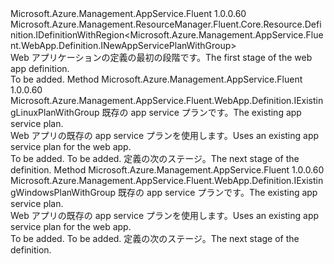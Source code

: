 <Type Name="IBlank" FullName="Microsoft.Azure.Management.AppService.Fluent.WebApp.Definition.IBlank">
  <TypeSignature Language="C#" Value="public interface IBlank : Microsoft.Azure.Management.ResourceManager.Fluent.Core.Resource.Definition.IDefinitionWithRegion&lt;Microsoft.Azure.Management.AppService.Fluent.WebApp.Definition.INewAppServicePlanWithGroup&gt;" />
  <TypeSignature Language="ILAsm" Value=".class public interface auto ansi abstract IBlank implements class Microsoft.Azure.Management.ResourceManager.Fluent.Core.Resource.Definition.IDefinitionWithRegion`1&lt;class Microsoft.Azure.Management.AppService.Fluent.WebApp.Definition.INewAppServicePlanWithGroup&gt;" />
  <TypeSignature Language="DocId" Value="T:Microsoft.Azure.Management.AppService.Fluent.WebApp.Definition.IBlank" />
  <TypeSignature Language="VB.NET" Value="Public Interface IBlank&#xA;Implements IDefinitionWithRegion(Of INewAppServicePlanWithGroup)" />
  <TypeSignature Language="F#" Value="type IBlank = interface&#xA;    interface IDefinitionWithRegion&lt;INewAppServicePlanWithGroup&gt;" />
  <AssemblyInfo>
    <AssemblyName>Microsoft.Azure.Management.AppService.Fluent</AssemblyName>
    <AssemblyVersion>1.0.0.60</AssemblyVersion>
  </AssemblyInfo>
  <Interfaces>
    <Interface>
      <InterfaceName>Microsoft.Azure.Management.ResourceManager.Fluent.Core.Resource.Definition.IDefinitionWithRegion&lt;Microsoft.Azure.Management.AppService.Fluent.WebApp.Definition.INewAppServicePlanWithGroup&gt;</InterfaceName>
    </Interface>
  </Interfaces>
  <Docs>
    <summary>
            <span data-ttu-id="f3ea6-101">Web アプリケーションの定義の最初の段階です。</span><span class="sxs-lookup"><span data-stu-id="f3ea6-101">The first stage of the web app definition.</span></span>
            </summary>
    <remarks>To be added.</remarks>
  </Docs>
  <Members>
    <Member MemberName="WithExistingLinuxPlan">
      <MemberSignature Language="C#" Value="public Microsoft.Azure.Management.AppService.Fluent.WebApp.Definition.IExistingLinuxPlanWithGroup WithExistingLinuxPlan (Microsoft.Azure.Management.AppService.Fluent.IAppServicePlan appServicePlan);" />
      <MemberSignature Language="ILAsm" Value=".method public hidebysig newslot virtual instance class Microsoft.Azure.Management.AppService.Fluent.WebApp.Definition.IExistingLinuxPlanWithGroup WithExistingLinuxPlan(class Microsoft.Azure.Management.AppService.Fluent.IAppServicePlan appServicePlan) cil managed" />
      <MemberSignature Language="DocId" Value="M:Microsoft.Azure.Management.AppService.Fluent.WebApp.Definition.IBlank.WithExistingLinuxPlan(Microsoft.Azure.Management.AppService.Fluent.IAppServicePlan)" />
      <MemberSignature Language="VB.NET" Value="Public Function WithExistingLinuxPlan (appServicePlan As IAppServicePlan) As IExistingLinuxPlanWithGroup" />
      <MemberSignature Language="F#" Value="abstract member WithExistingLinuxPlan : Microsoft.Azure.Management.AppService.Fluent.IAppServicePlan -&gt; Microsoft.Azure.Management.AppService.Fluent.WebApp.Definition.IExistingLinuxPlanWithGroup" Usage="iBlank.WithExistingLinuxPlan appServicePlan" />
      <MemberType>Method</MemberType>
      <AssemblyInfo>
        <AssemblyName>Microsoft.Azure.Management.AppService.Fluent</AssemblyName>
        <AssemblyVersion>1.0.0.60</AssemblyVersion>
      </AssemblyInfo>
      <ReturnValue>
        <ReturnType>Microsoft.Azure.Management.AppService.Fluent.WebApp.Definition.IExistingLinuxPlanWithGroup</ReturnType>
      </ReturnValue>
      <Parameters>
        <Parameter Name="appServicePlan" Type="Microsoft.Azure.Management.AppService.Fluent.IAppServicePlan" />
      </Parameters>
      <Docs>
        <param name="appServicePlan"><span data-ttu-id="f3ea6-102">既存の app service プランです。</span><span class="sxs-lookup"><span data-stu-id="f3ea6-102">The existing app service plan.</span></span></param>
        <summary>
            <span data-ttu-id="f3ea6-103">Web アプリの既存の app service プランを使用します。</span><span class="sxs-lookup"><span data-stu-id="f3ea6-103">Uses an existing app service plan for the web app.</span></span>
            </summary>
        <returns>To be added.</returns>
        <remarks>To be added.</remarks>
        <return><span data-ttu-id="f3ea6-104">定義の次のステージ。</span><span class="sxs-lookup"><span data-stu-id="f3ea6-104">The next stage of the definition.</span></span></return>
      </Docs>
    </Member>
    <Member MemberName="WithExistingWindowsPlan">
      <MemberSignature Language="C#" Value="public Microsoft.Azure.Management.AppService.Fluent.WebApp.Definition.IExistingWindowsPlanWithGroup WithExistingWindowsPlan (Microsoft.Azure.Management.AppService.Fluent.IAppServicePlan appServicePlan);" />
      <MemberSignature Language="ILAsm" Value=".method public hidebysig newslot virtual instance class Microsoft.Azure.Management.AppService.Fluent.WebApp.Definition.IExistingWindowsPlanWithGroup WithExistingWindowsPlan(class Microsoft.Azure.Management.AppService.Fluent.IAppServicePlan appServicePlan) cil managed" />
      <MemberSignature Language="DocId" Value="M:Microsoft.Azure.Management.AppService.Fluent.WebApp.Definition.IBlank.WithExistingWindowsPlan(Microsoft.Azure.Management.AppService.Fluent.IAppServicePlan)" />
      <MemberSignature Language="VB.NET" Value="Public Function WithExistingWindowsPlan (appServicePlan As IAppServicePlan) As IExistingWindowsPlanWithGroup" />
      <MemberSignature Language="F#" Value="abstract member WithExistingWindowsPlan : Microsoft.Azure.Management.AppService.Fluent.IAppServicePlan -&gt; Microsoft.Azure.Management.AppService.Fluent.WebApp.Definition.IExistingWindowsPlanWithGroup" Usage="iBlank.WithExistingWindowsPlan appServicePlan" />
      <MemberType>Method</MemberType>
      <AssemblyInfo>
        <AssemblyName>Microsoft.Azure.Management.AppService.Fluent</AssemblyName>
        <AssemblyVersion>1.0.0.60</AssemblyVersion>
      </AssemblyInfo>
      <ReturnValue>
        <ReturnType>Microsoft.Azure.Management.AppService.Fluent.WebApp.Definition.IExistingWindowsPlanWithGroup</ReturnType>
      </ReturnValue>
      <Parameters>
        <Parameter Name="appServicePlan" Type="Microsoft.Azure.Management.AppService.Fluent.IAppServicePlan" />
      </Parameters>
      <Docs>
        <param name="appServicePlan"><span data-ttu-id="f3ea6-105">既存の app service プランです。</span><span class="sxs-lookup"><span data-stu-id="f3ea6-105">The existing app service plan.</span></span></param>
        <summary>
            <span data-ttu-id="f3ea6-106">Web アプリの既存の app service プランを使用します。</span><span class="sxs-lookup"><span data-stu-id="f3ea6-106">Uses an existing app service plan for the web app.</span></span>
            </summary>
        <returns>To be added.</returns>
        <remarks>To be added.</remarks>
        <return><span data-ttu-id="f3ea6-107">定義の次のステージ。</span><span class="sxs-lookup"><span data-stu-id="f3ea6-107">The next stage of the definition.</span></span></return>
      </Docs>
    </Member>
  </Members>
</Type>
